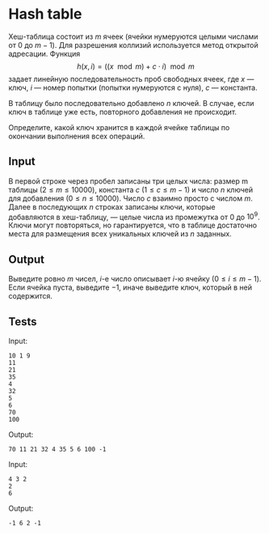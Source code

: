# Hash table
Хеш-таблица состоит из $m$ ячеек (ячейки нумеруются целыми числами от $0$ до $m − 1)$. Для разрешения коллизий используется метод открытой адресации. Функция
$$h(x, i) = ((x\mod m) + c \cdot i)\mod m$$
задает линейную последовательность проб свободных ячеек, где $x$ — ключ, $i$ — номер попытки (попытки нумеруются с нуля), $c$ — константа.

В таблицу было последовательно добавлено $n$ ключей. В случае, если ключ в таблице уже есть, повторного добавления не происходит.

Определите, какой ключ хранится в каждой ячейке таблицы по окончании выполнения всех операций.

## Input
B первой строке через пробел записаны три целых числа: размер m таблицы $(2 \leqslant m \leqslant 10 000)$, константа $c$ $(1 \leqslant c \leqslant m − 1)$ и число $n$ ключей для добавления $(0 \leqslant n \leqslant 10 000)$. Число $c$ взаимно просто с числом $m$. Далее в последующих $n$ строках записаны ключи, которые добавляются в хеш-таблицу, — целые числа из промежутка от $0$ до $10^9$. Ключи могут повторяться, но гарантируется, что в таблице достаточно места для размещения всех уникальных ключей из $n$ заданных.

## Output
Выведите ровно $m$ чисел, $i$-е число описывает $i$-ю ячейку $(0 \leqslant i \leqslant m − 1)$. Если ячейка пуста, выведите $−1$, иначе выведите ключ, который в ней содержится.

## Tests
Input:
```
10 1 9
11
21
35
4
32
5
6
70
100
```
Output:
```
70 11 21 32 4 35 5 6 100 -1
```
Input:
```
4 3 2
2
6
```
Output:
```
-1 6 2 -1
```

